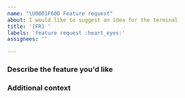 ```yaml
---
name: "\U0001F60D Feature request"
about: I would like to suggest an idea for the terminal
title: '[FR] '
labels: 'feature request :heart_eyes:'
assignees: ''

---
```

<!-- Please fill all fields of this template do not ignore them -->
### Describe the feature you'd like
<!-- Add a description of the feature you have in mind. -->


### Additional context
<!--
Please add any notes in a single line that explains this further information in
terms that a user can understand.
-->
